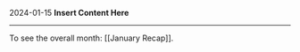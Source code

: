 2024-01-15
__Insert Content Here__
_______________________
To see the overall month: [[January Recap]].